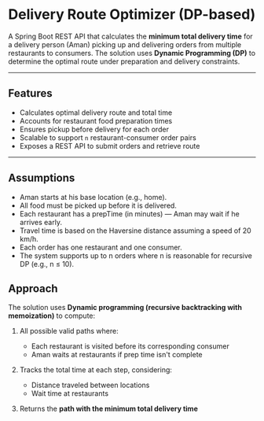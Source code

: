 # Delivery Route Optimizer (DP-based)

A Spring Boot REST API that calculates the **minimum total delivery time** for a delivery person (Aman) picking up and delivering orders from multiple restaurants to consumers. The solution uses **Dynamic Programming (DP)** to determine the optimal route under preparation and delivery constraints.

---

## Features

- Calculates optimal delivery route and total time
- Accounts for restaurant food preparation times
- Ensures pickup before delivery for each order
- Scalable to support `n` restaurant-consumer order pairs
- Exposes a REST API to submit orders and retrieve route

---

## Assumptions
- Aman starts at his base location (e.g., home).
- All food must be picked up before it is delivered.
- Each restaurant has a prepTime (in minutes) — Aman may wait if he arrives early.
- Travel time is based on the Haversine distance assuming a speed of 20 km/h.
- Each order has one restaurant and one consumer.
- The system supports up to n orders where n is reasonable for recursive DP (e.g., n ≤ 10).

## Approach
The solution uses **Dynamic programming (recursive backtracking with memoization)** to compute:

1. All possible valid paths where:
   - Each restaurant is visited before its corresponding consumer  
   - Aman waits at restaurants if prep time isn't complete

2. Tracks the total time at each step, considering:
   - Distance traveled between locations  
   - Wait time at restaurants

3. Returns the **path with the minimum total delivery time**
